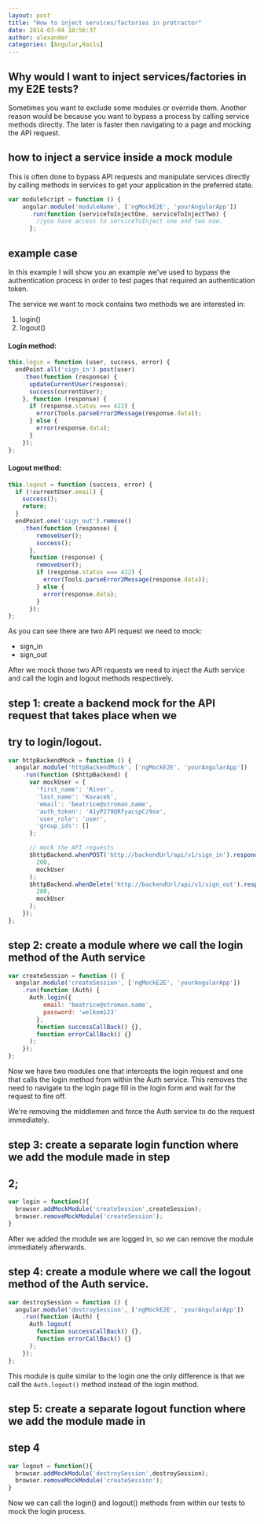 ```yaml
---
layout: post
title: "How to inject services/factories in protractor"
date: 2014-03-04 10:56:37
author: alexander
categories: [Angular,Rails]
---
```


## Why would I want to inject services/factories in my E2E tests?
Sometimes you want to exclude some modules or override them.
Another reason would be because you want to bypass a process by calling
service methods directly. The later is faster then navigating to a page and 
mocking the API request.

## how to inject a service inside a mock module
This is often done to bypass API requests and manipulate services directly by
calling methods in services to get your application in the preferred state.

```javascript
var moduleScript = function () {
    angular.module('moduleName', ['ngMockE2E', 'yourAngularApp'])
      .run(function (serviceToInjectOne, serviceToInjectTwo) {
        //you have access to serviceToInject one and two now.
      };
```

## example case
In this example I will show you an example we've used to bypass the
authentication process in order to test pages that required an authentication
token.

The service we want to mock contains two methods we are interested in:

1. login()
2. logout()

#### Login method:

```javascript
this.login = function (user, success, error) {
  endPoint.all('sign_in').post(user)
    .then(function (response) {
      updateCurrentUser(response);
      success(currentUser);
    }, function (response) {
      if (response.status === 422) {
        error(Tools.parseError2Message(response.data));
      } else {
        error(response.data);
      }
    });
};
```


#### Logout method:

```javascript
this.logout = function (success, error) {
  if (!currentUser.email) {
    success();
    return;
  }
  endPoint.one('sign_out').remove()
    .then(function (response) {
        removeUser();
        success();
      },
      function (response) {
        removeUser();
        if (response.status === 422) {
          error(Tools.parseError2Message(response.data));
        } else {
          error(response.data);
        }
      });
};
```

As you can see there are two API request we need to mock:

- sign\_in
- sign\_out

After we mock those two API requests we need to inject the Auth service and call
the login and logout methods respectively.

## step 1: create a backend mock for the API request that takes place when we
## try to login/logout.

```javascript
var httpBackendMock = function () {
  angular.module('httpBackendMock', ['ngMockE2E', 'yourAngularApp'])
    .run(function ($httpBackend) {
      var mockUser = {
        'first_name': 'River',
        'last_name': 'Kovacek',
        'email': 'beatrice@stroman.name',
        'auth_token': 'A1yP279QRfyacspCz9se',
        'user_role': 'user',
        'group_ids': []
      };

      // mock the API requests
      $httpBackend.whenPOST('http://backendUrl/api/v1/sign_in').respond(
        200,
        mockUser
      );
      $httpBackend.whenDelete('http://backendUrl/api/v1/sign_out').respond(
        200,
        mockUser
      );
    });
};
```

## step 2: create a module where we call the login method of the Auth service

```javascript
var createSession = function () {
  angular.module('createSession', ['ngMockE2E', 'yourAngularApp'])
    .run(function (Auth) {
      Auth.login({
          email: 'beatrice@stroman.name',
          password: 'welkom123'
        },
        function successCallBack() {},
        function errorCallBack() {}
      );
    });
};
```

Now we have two modules one that intercepts the login request and one
that calls the login method from within the Auth service. This removes the need
to navigate to the login page fill in the login form and wait for the request to
fire off.

We're removing the middlemen and force the Auth service to do the
request immediately.

## step 3: create a separate login function where we add the module made in step
## 2;

```javascript
var login = function(){
  browser.addMockModule('createSession',createSession);
  browser.removeMockModule('createSession');
}
```

After we added the module we are logged in, so we can remove the module
immediately afterwards.

## step 4: create a module where we call the logout method of the Auth service.

```javascript
var destroySession = function () {
  angular.module('destroySession', ['ngMockE2E', 'yourAngularApp'])
    .run(function (Auth) {
      Auth.logout(
        function successCallBack() {},
        function errorCallBack() {}
      );
    });
};
```

This module is quite similar to the login one the only difference is that we
call the `Auth.logout()` method instead of the login method.

## step 5: create a separate logout function where we add the module made in
## step 4

```javascript
var logout = function(){
  browser.addMockModule('destroySession',destroySession);
  browser.removeMockModule('createSession');
}
```

Now we can call the login() and logout() methods from within our tests to mock
the login process.
